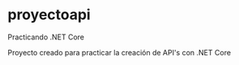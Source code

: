 # proyectoapi
Practicando .NET Core

Proyecto creado para practicar la creación de API's con .NET Core

